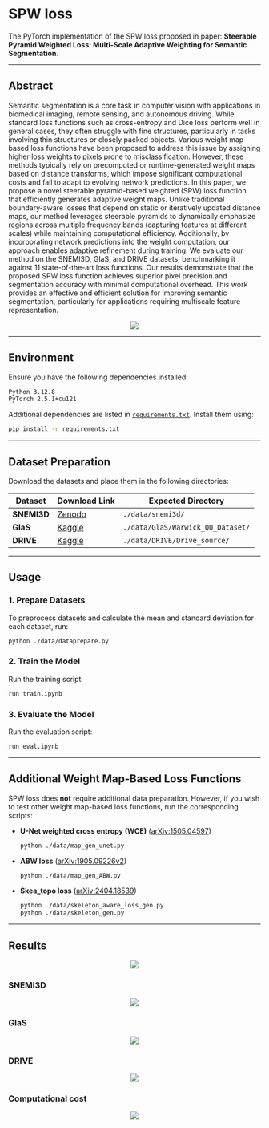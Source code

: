 # SPW loss
The PyTorch implementation of the SPW loss proposed in paper: **Steerable Pyramid Weighted Loss: Multi-Scale Adaptive Weighting for Semantic Segmentation**. <br>

---


## Abstract
Semantic segmentation is a core task in computer vision with applications in biomedical imaging, remote sensing, and autonomous driving. While standard loss functions such as cross-entropy and Dice loss perform well in general cases, they often struggle with fine structures, particularly in tasks involving thin structures or closely packed objects. Various weight map-based loss functions have been proposed to address this issue by assigning higher loss weights to pixels prone to misclassification. However, these methods typically rely on precomputed or runtime-generated weight maps based on distance transforms, which impose significant computational costs and fail to adapt to evolving network predictions. In this paper, we propose a novel steerable pyramid-based weighted (SPW) loss function that efficiently generates adaptive weight maps. Unlike traditional boundary-aware losses that depend on static or iteratively updated distance maps, our method leverages steerable pyramids to dynamically emphasize regions across multiple frequency bands (capturing features at different scales) while maintaining computational efficiency. Additionally, by incorporating network predictions into the weight computation, our approach enables adaptive refinement during training. We evaluate our method on the SNEMI3D, GlaS, and DRIVE datasets, benchmarking it against 11 state-of-the-art loss functions. Our results demonstrate that the proposed SPW loss function achieves superior pixel precision and segmentation accuracy with minimal computational overhead. This work provides an effective and efficient solution for improving semantic segmentation, particularly for applications requiring multiscale feature representation. 

<p align = "center">
<img src="figures/Figure 1.PNG">
</p>

---


## **Environment**
Ensure you have the following dependencies installed:

```sh
Python 3.12.8
PyTorch 2.5.1+cu121
```

Additional dependencies are listed in [`requirements.txt`](./requirements.txt). Install them using:

```sh
pip install -r requirements.txt
```

---

## **Dataset Preparation**
Download the datasets and place them in the following directories:

| Dataset       | Download Link | Expected Directory |
|--------------|--------------|--------------------|
| **SNEMI3D**  | [Zenodo](https://zenodo.org/record/7142003) | `./data/snemi3d/` |
| **GlaS**     | [Kaggle](https://www.kaggle.com/datasets/sani84/glasmiccai2015-gland-segmentation) | `./data/GlaS/Warwick_QU_Dataset/` |
| **DRIVE**    | [Kaggle](https://www.kaggle.com/datasets/yurekanramasamy/drive-dataset) | `./data/DRIVE/Drive_source/` |

---

## **Usage**
### **1. Prepare Datasets**
To preprocess datasets and calculate the mean and standard deviation for each dataset, run:

```sh
python ./data/dataprepare.py
```

### **2. Train the Model**
Run the training script:

```sh
run train.ipynb
```

### **3. Evaluate the Model**
Run the evaluation script:

```sh
run eval.ipynb
```

---

## **Additional Weight Map-Based Loss Functions**
SPW loss does **not** require additional data preparation. However, if you wish to test other weight map-based loss functions, run the corresponding scripts:

- **U-Net weighted cross entropy (WCE)** ([arXiv:1505.04597](https://arxiv.org/abs/1505.04597))
  ```sh
  python ./data/map_gen_unet.py
  ```
- **ABW loss** ([arXiv:1905.09226v2](https://arxiv.org/abs/1905.09226v2))
  ```sh
  python ./data/map_gen_ABW.py
  ```
- **Skea_topo loss** ([arXiv:2404.18539](https://arxiv.org/abs/2404.18539))
  ```sh
  python ./data/skeleton_aware_loss_gen.py
  python ./data/skeleton_gen.py
  ```

---


## Results
<p align = "center">
<img src="figures/Table 1.PNG">
</p>

### SNEMI3D
<p align = "center">
<img src="figures/Figure 2.PNG">
</p>

### GlaS
<p align = "center">
<img src="figures/Figure 3.PNG">
</p>

### DRIVE
<p align = "center">
<img src="figures/Figure 4.PNG">
</p>


### Computational cost
<p align = "center">
<img src="figures/Table 3.PNG">
</p>
